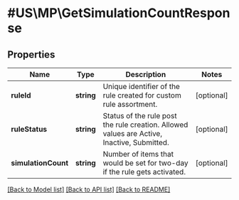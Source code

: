 # #US\MP\GetSimulationCountResponse

## Properties

Name | Type | Description | Notes
------------ | ------------- | ------------- | -------------
**ruleId** | **string** | Unique identifier of the rule created for custom rule assortment. | [optional]
**ruleStatus** | **string** | Status of the rule post the rule creation. Allowed values are Active, Inactive, Submitted. | [optional]
**simulationCount** | **string** | Number of items that would be set for two-day if the rule gets activated. | [optional]


[[Back to Model list]](../) [[Back to API list]](../../Api/US/MP) [[Back to README]](../../README.md)
